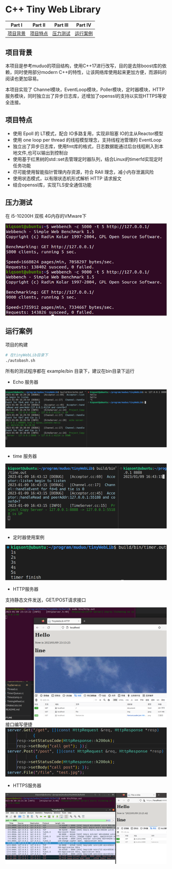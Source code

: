 # C++ Tiny Web Library


| Part Ⅰ | Part Ⅱ| Part Ⅲ| Part Ⅳ |
| :----: | :----:| :----:| :----:   |
| [项目背景](#项目背景) | [项目特点](#项目特点) | [压力测试](#压力测试) | [运行案例](#运行案例) |



项目背景
----------

本项目是参考muduo的项目结构，使用C++17进行改写，目的是去除boost库的依赖，同时使用部分modern C++的特性，让该网络库使用起来更加方便，而源码的阅读也更加容易。

本项目实现了 Channel模块，EventLoop模块，Poller模块，定时器模块，HTTP服务模块，同时独立出了异步日志库，还增加了openssl的支持以实现HTTPS等安全连接。



项目特点
----

- 使用 Epoll 的 LT模式，配合 IO多路复用，实现非阻塞 IO的主从Reactor模型
- 使用 one loop per thread 的线程模型理念，支持线程池管理的 EventLoop
- 独立出了异步日志库，使用fmt库的格式，日志数据能通过后台线程刷入到本地文件,也可以输出到控制台
- 使用基于红黑树的std::set去管理定时器队列，结合Linux的timerfd实现定时任务功能
- 尽可能使用智能指针管理内存资源，符合 RAII 理念，减小内存泄漏风险
- 使用状态模式，以有限状态机形式解析 HTTP 请求报文
- 结合openssl库，实现TLS安全通信功能



压力测试
----

在 i5-10200H 双核 4G内存的VMware下

![](./%E9%A1%B9%E7%9B%AE%E4%BB%8B%E7%BB%8D/webbench.png)





运行案例
----
项目的构建
```bash
# 在tinyWebLib目录下
./autobash.sh
```
所有的测试程序都在 example/bin 目录下，建议在bin目录下运行

- Echo 服务器

![](./%E9%A1%B9%E7%9B%AE%E4%BB%8B%E7%BB%8D/echo_test.png)

- time 服务器

![](./%E9%A1%B9%E7%9B%AE%E4%BB%8B%E7%BB%8D/time_test.png)

- 定时器使用案例

![](./%E9%A1%B9%E7%9B%AE%E4%BB%8B%E7%BB%8D/timer_test.png)

- HTTP服务器

支持静态文件发送，GET/POST请求接口

![](./%E9%A1%B9%E7%9B%AE%E4%BB%8B%E7%BB%8D/http_server.png)
接口编写便捷
![](./%E9%A1%B9%E7%9B%AE%E4%BB%8B%E7%BB%8D/http_interface.png)

- HTTPS服务器

![](./%E9%A1%B9%E7%9B%AE%E4%BB%8B%E7%BB%8D/https_server.png)

